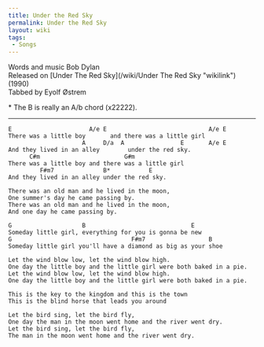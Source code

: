 ```yaml
---
title: Under the Red Sky
permalink: Under the Red Sky
layout: wiki
tags:
 - Songs
---
```


Words and music Bob Dylan  
Released on [Under The Red Sky](/wiki/Under The Red Sky "wikilink") (1990)  
Tabbed by Eyolf Østrem

\* The B is really an A/b chord (x22222).

* * * * *

    E                      A/e E                             A/e E
    There was a little boy       and there was a little girl
                         A     D/a  A                E       A/e E
    And they lived in an alley        under the red sky.
          C#m                        G#m
    There was a little boy and there was a little girl
             F#m7              B*           E
    And they lived in an alley under the red sky.

    There was an old man and he lived in the moon,
    One summer's day he came passing by.
    There was an old man and he lived in the moon,
    And one day he came passing by.

    G                    B                              E
    Someday little girl, everything for you is gonna be new
    G                                  F#m7                  B
    Someday little girl you'll have a diamond as big as your shoe

    Let the wind blow low, let the wind blow high.
    One day the little boy and the little girl were both baked in a pie.
    Let the wind blow low, let the wind blow high.
    One day the little boy and the little girl were both baked in a pie.

    This is the key to the kingdom and this is the town
    This is the blind horse that leads you around

    Let the bird sing, let the bird fly,
    One day the man in the moon went home and the river went dry.
    Let the bird sing, let the bird fly,
    The man in the moon went home and the river went dry.
